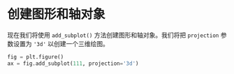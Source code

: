 # 创建图形和轴对象

现在我们将使用 `add_subplot()` 方法创建图形和轴对象。我们将把 `projection` 参数设置为 `'3d'` 以创建一个三维绘图。

```python
fig = plt.figure()
ax = fig.add_subplot(111, projection='3d')
```
